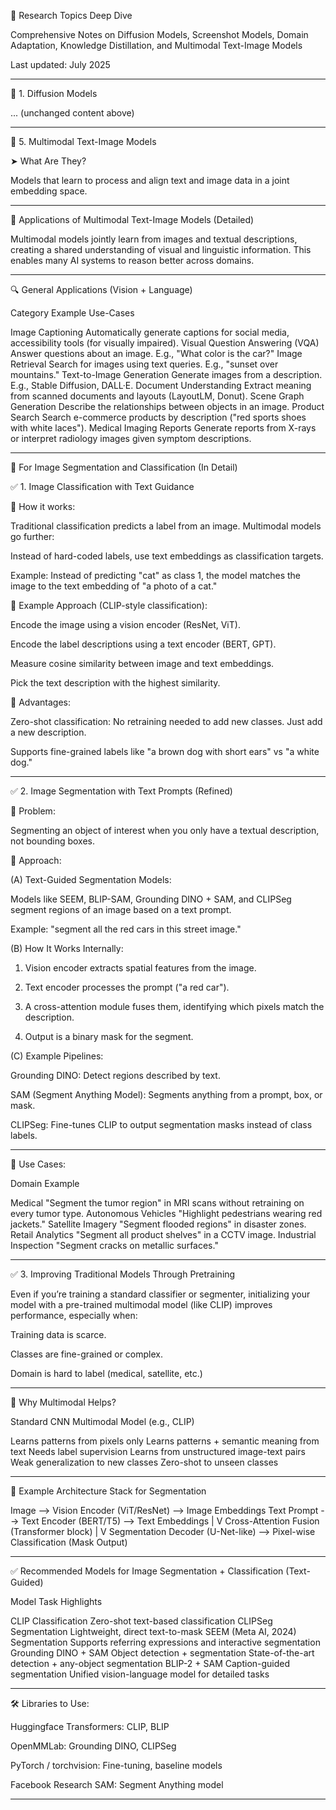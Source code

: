 🔬 Research Topics Deep Dive

Comprehensive Notes on Diffusion Models, Screenshot Models, Domain Adaptation, Knowledge Distillation, and Multimodal Text-Image Models

Last updated: July 2025


---

📌 1. Diffusion Models

... (unchanged content above)


---

📌 5. Multimodal Text-Image Models

➤ What Are They?

Models that learn to process and align text and image data in a joint embedding space.


---

🎯 Applications of Multimodal Text-Image Models (Detailed)

Multimodal models jointly learn from images and textual descriptions, creating a shared understanding of visual and linguistic information. This enables many AI systems to reason better across domains.


---

🔍 General Applications (Vision + Language)

Category	Example Use-Cases

Image Captioning	Automatically generate captions for social media, accessibility tools (for visually impaired).
Visual Question Answering (VQA)	Answer questions about an image. E.g., "What color is the car?"
Image Retrieval	Search for images using text queries. E.g., "sunset over mountains."
Text-to-Image Generation	Generate images from a description. E.g., Stable Diffusion, DALL·E.
Document Understanding	Extract meaning from scanned documents and layouts (LayoutLM, Donut).
Scene Graph Generation	Describe the relationships between objects in an image.
Product Search	Search e-commerce products by description ("red sports shoes with white laces").
Medical Imaging Reports	Generate reports from X-rays or interpret radiology images given symptom descriptions.



---

🧠 For Image Segmentation and Classification (In Detail)

✅ 1. Image Classification with Text Guidance

🔬 How it works:

Traditional classification predicts a label from an image. Multimodal models go further:

Instead of hard-coded labels, use text embeddings as classification targets.

Example: Instead of predicting "cat" as class 1, the model matches the image to the text embedding of "a photo of a cat."


🔑 Example Approach (CLIP-style classification):

Encode the image using a vision encoder (ResNet, ViT).

Encode the label descriptions using a text encoder (BERT, GPT).

Measure cosine similarity between image and text embeddings.

Pick the text description with the highest similarity.


🔬 Advantages:

Zero-shot classification: No retraining needed to add new classes. Just add a new description.

Supports fine-grained labels like "a brown dog with short ears" vs "a white dog."



---

✅ 2. Image Segmentation with Text Prompts (Refined)

🔬 Problem:

Segmenting an object of interest when you only have a textual description, not bounding boxes.

🔑 Approach:

(A) Text-Guided Segmentation Models:

Models like SEEM, BLIP-SAM, Grounding DINO + SAM, and CLIPSeg segment regions of an image based on a text prompt.

Example: "segment all the red cars in this street image."

(B) How It Works Internally:

1. Vision encoder extracts spatial features from the image.


2. Text encoder processes the prompt ("a red car").


3. A cross-attention module fuses them, identifying which pixels match the description.


4. Output is a binary mask for the segment.



(C) Example Pipelines:

Grounding DINO: Detect regions described by text.

SAM (Segment Anything Model): Segments anything from a prompt, box, or mask.

CLIPSeg: Fine-tunes CLIP to output segmentation masks instead of class labels.



---

🔬 Use Cases:

Domain	Example

Medical	"Segment the tumor region" in MRI scans without retraining on every tumor type.
Autonomous Vehicles	"Highlight pedestrians wearing red jackets."
Satellite Imagery	"Segment flooded regions" in disaster zones.
Retail Analytics	"Segment all product shelves" in a CCTV image.
Industrial Inspection	"Segment cracks on metallic surfaces."



---

✅ 3. Improving Traditional Models Through Pretraining

Even if you’re training a standard classifier or segmenter, initializing your model with a pre-trained multimodal model (like CLIP) improves performance, especially when:

Training data is scarce.

Classes are fine-grained or complex.

Domain is hard to label (medical, satellite, etc.)



---

🔑 Why Multimodal Helps?

Standard CNN	Multimodal Model (e.g., CLIP)

Learns patterns from pixels only	Learns patterns + semantic meaning from text
Needs label supervision	Learns from unstructured image-text pairs
Weak generalization to new classes	Zero-shot to unseen classes



---

🔬 Example Architecture Stack for Segmentation

Image --> Vision Encoder (ViT/ResNet) --> Image Embeddings
Text Prompt --> Text Encoder (BERT/T5) --> Text Embeddings
          |
          V
Cross-Attention Fusion (Transformer block)
          |
          V
Segmentation Decoder (U-Net-like) --> Pixel-wise Classification (Mask Output)


---

✅ Recommended Models for Image Segmentation + Classification (Text-Guided)

Model	Task	Highlights

CLIP	Classification	Zero-shot text-based classification
CLIPSeg	Segmentation	Lightweight, direct text-to-mask
SEEM (Meta AI, 2024)	Segmentation	Supports referring expressions and interactive segmentation
Grounding DINO + SAM	Object detection + segmentation	State-of-the-art detection + any-object segmentation
BLIP-2 + SAM	Caption-guided segmentation	Unified vision-language model for detailed tasks



---

🛠️ Libraries to Use:

Huggingface Transformers: CLIP, BLIP

OpenMMLab: Grounding DINO, CLIPSeg

PyTorch / torchvision: Fine-tuning, baseline models

Facebook Research SAM: Segment Anything model



---


